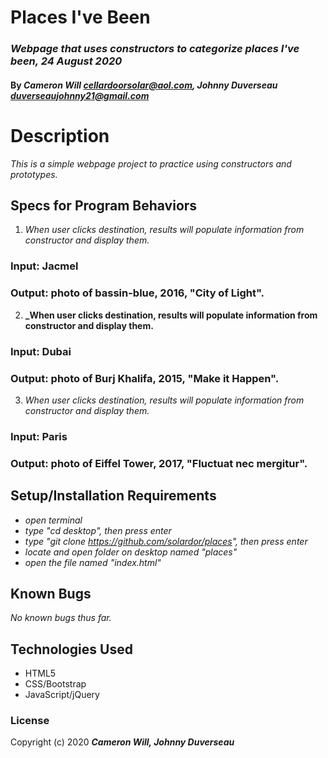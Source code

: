 # Places I've Been

### _Webpage that uses constructors to categorize places I've been, 24 August 2020_

#### By _**Cameron Will <cellardoorsolar@aol.com>, Johnny Duverseau <duverseaujohnny21@gmail.com>**_

# Description

_This is a simple webpage project to practice using constructors and prototypes._

## Specs for Program Behaviors
1. _When user clicks destination, results will populate information from constructor and display them._ 
### Input: Jacmel
### Output: photo of bassin-blue, 2016, "City of Light".

2. **_When user clicks destination, results will populate information from constructor and display them.**
 ### Input: Dubai
### Output: photo of Burj Khalifa, 2015, "Make it Happen".

3. _When user clicks destination, results will populate information from constructor and display them._
### Input: Paris
### Output: photo of Eiffel Tower, 2017, "Fluctuat nec mergitur".


## Setup/Installation Requirements

* _open terminal_
* _type "cd desktop", then press enter_
* _type "git clone https://github.com/solardor/places", then press enter_
* _locate and open folder on desktop named "places"_
* _open the file named "index.html"_

## Known Bugs

_No known bugs thus far._

## Technologies Used

* HTML5
* CSS/Bootstrap
* JavaScript/jQuery

### License

Copyright (c) 2020 **_Cameron Will, Johnny Duverseau_**